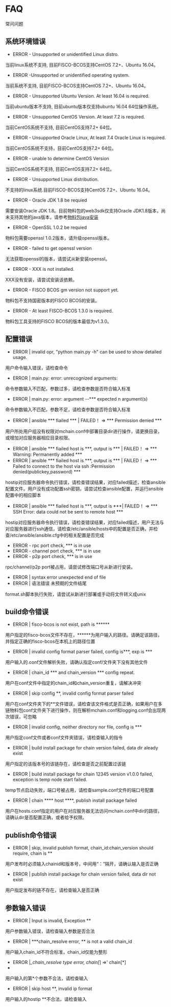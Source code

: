 # FAQ
常问问题

## 系统环境错误
- ERROR - Unsupported or unidentified Linux distro.  

当前linux系统不支持, 目前FISCO-BCOS支持CentOS 7.2+、Ubuntu 16.04。
- ERROR -Unsupported or unidentified operating system.
  
当前系统不支持, 目前FISCO-BCOS支持CentOS 7.2+、Ubuntu 16.04。
- ERROR - Unsupported Ubuntu Version. At least 16.04 is required.  
  
当前ubuntu版本不支持, 目前ubuntu版本仅支持ubuntu 16.04 64位操作系统。
- ERROR - Unsupported CentOS Version. At least 7.2 is required.  
  
当前CentOS系统不支持, 目前CentOS支持7.2+ 64位。
- ERROR - Unsupported Oracle Linux, At least 7.4 Oracle Linux is required.  

当前CentOS系统不支持，目前CentOS支持7.2+ 64位。
- ERROR - unable to determine CentOS Version

当前CentOS系统不支持, 目前CentOS支持7.2+ 64位。
- ERROR - Unsupported Linux distribution.

不支持的linux系统.目前FISCO-BCOS支持CentOS 7.2+、Ubuntu 16.04。
- ERROR - Oracle JDK 1.8 be requied  

需要安装Oracle JDK 1.8。目前物料包的web3sdk仅支持Oracle JDK1.8版本，尚未支持其他的java版本，请参考[物料包java安装](https://fisco-bcos-test.readthedocs.io/zh/latest/docs/tools/oracle_java.html)
- ERROR - OpenSSL 1.0.2 be requied  
  
物料包需要openssl 1.0.2版本，请升级openssl版本。
- ERROR - failed to get openssl version
  
无法获取openssl的版本，请尝试从新安装openssl。 
- ERROR - XXX is not installed. 
   
XXX没有安装，请尝试安装该依赖。
- ERROR - FISCO BCOS gm version not support yet.  
  
物料包不支持国密版本的FISCO BCOS的安装。
- ERROR - At least FISCO-BCOS 1.3.0 is required.  
  
物料包工具支持的FISCO BCOS的版本最低为v1.3.0。
## 配置错误
- ERROR | invalid opr,  \"python main.py -h\" can be used to show detailed usage.

用户命令输入错误，请检查命令

- ERROR | main.py: error: unrecognized arguments: 

命令参数输入不匹配，参数过多，请检查参数是否符合输入标准

- ERROR | main.py: error: argument --***  expected n argument(s)
  
命令参数输入不匹配，参数不足，请检查参数是否符合输入标准

- ERROR | ansible *** fiailed *** | FAILED！ => *** Permission denied ***
  
用户所处用户组没有权限对mchain.conf中部署目录dir进行操作，请更换目录，或增加对应服务器相应目录权限。

- ERROR | ansible *** fiailed  host is ***, output is *** | FAILED！ => *** Warning: Permanently added ***
- ERROR | ansible *** fiailed  host is ***, output is *** | FAILED！ => *** Failed to connect to the host via ssh :Permission denied(publickey,password) ***
  
hostip对应服务器命令执行错误，请检查错误结果，对应failed描述，检查ansible配置文件。用户没有成功配置ssh密钥，请尝试检查ansible配置，并运行ansible配置中的相应脚本

- ERROR | ansible *** fiailed  host is ***, output is ***| FAILED！ => *** SSH Error: data could not be sent to remote host ***

hostip对应服务器命令执行错误，请检查错误结果，对应failed描述，用户无法与对应服务器进行ssh通信，请检查/etc/ansible/hosts中的配置是否正确，并检查/etc/ansible/ansible.cfg中的相关配置是否完成

- ERROR -  rpc port check, *** is in use
- ERROR -  channel port check, *** is in use
- ERROR -  p2p port check, *** is in use
  
rpc/channel/p2p port被占用，请尝试修改端口号从新进行安装。

- ERROR | syntax error unexpected end of file
- ERROR | 语法错误 未预期的文件结尾

format.sh脚本执行失败，请尝试从新进行部署或手动将文件转义成unix
## build命令错误
- ERROR | fisco-bcos is not exist, path is ******

用户指定的fisco-bcos文件不存在，******为用户输入的路径。请确定该路径，并指定正确的fisco-bcos在本机上的路径位置

- ERROR | invalid config format parser failed, config is***, exp is ***

用户输入的.conf文件解析失败，请确认指定conf/文件夹下没有其他文件

- ERROR | chain_id *** and chain_version *** config repeat.

用户在conf文件中指定的chain_id和chain_version重复，请解决冲突

- ERROR | skip config **, invalid config format parser failed

用户在conf文件夹下的**文件错误，请检查该文件格式是否正确，如果用户在多链物料包conf文件夹下进行操作，则在解析mchain.conf和logging.conf会出现两次错误，可忽略

- ERROR | invalid config, neither directory nor file, config is ***

用户指定conf文件或者conf文件夹错误，请检查输入的指令

- ERROR | build install package for chain version failed, data dir aleady exist

用户指定的该版本号的该链存在，请检查是否之前配置过该链

- ERROR | build install package for chain 12345 version v1.0.0 failed, exception is temp node start failed.

temp节点启动失败，端口号被占用，请检查sample.conf文件的端口号配置

-  ERROR | chain **** host ****, publish install package failed

用户在hosts.conf指定的用户在对应服务器无法访问mchain.conf中dir的路径，请确认dir是否配置正确，或者给予权限。

## publish命令错误

- ERROR | skip, invalid publish format, chain_id:chain_version should require, chain is **

用户发布时必须输入chainid和版本号，中间用“：”隔开，请确认输入是否正确
- ERROR | publish install package for chain version failed, data dir not exist

用户指定发布的链不存在，请检查输入是否正确
## 参数输入错误

- ERROR | Input is invalid, Exception **

用户参数输入错误，请检查输入参数是否合法
- ERROR | ***chain_resolve error, ** is not a valid chain_id

用户输入chain_id不符合标准，chain_id仅能为整形
- ERROR |*_chain_resolve type error, chain[*] =>'  chain[*]
- 
用户输入的第*个参数不合法，请检查输入
- ERROR | skip host **, invalid ip format

用户输入的hostip **不合法，请检查输入











